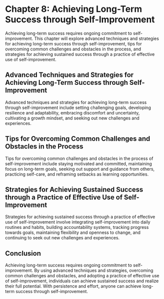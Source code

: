 Chapter 8: Achieving Long-Term Success through Self-Improvement
===============================================================

Achieving long-term success requires ongoing commitment to self-improvement. This chapter will explore advanced techniques and strategies for achieving long-term success through self-improvement, tips for overcoming common challenges and obstacles in the process, and strategies for achieving sustained success through a practice of effective use of self-improvement.

Advanced Techniques and Strategies for Achieving Long-Term Success through Self-Improvement
-------------------------------------------------------------------------------------------

Advanced techniques and strategies for achieving long-term success through self-improvement include setting challenging goals, developing resilience and adaptability, embracing discomfort and uncertainty, cultivating a growth mindset, and seeking out new challenges and experiences.

Tips for Overcoming Common Challenges and Obstacles in the Process
------------------------------------------------------------------

Tips for overcoming common challenges and obstacles in the process of self-improvement include staying motivated and committed, maintaining focus on long-term goals, seeking out support and guidance from others, practicing self-care, and reframing setbacks as learning opportunities.

Strategies for Achieving Sustained Success through a Practice of Effective Use of Self-Improvement
--------------------------------------------------------------------------------------------------

Strategies for achieving sustained success through a practice of effective use of self-improvement involve integrating self-improvement into daily routines and habits, building accountability systems, tracking progress towards goals, maintaining flexibility and openness to change, and continuing to seek out new challenges and experiences.

Conclusion
----------

Achieving long-term success requires ongoing commitment to self-improvement. By using advanced techniques and strategies, overcoming common challenges and obstacles, and adopting a practice of effective use of self-improvement, individuals can achieve sustained success and realize their full potential. With persistence and effort, anyone can achieve long-term success through self-improvement.
